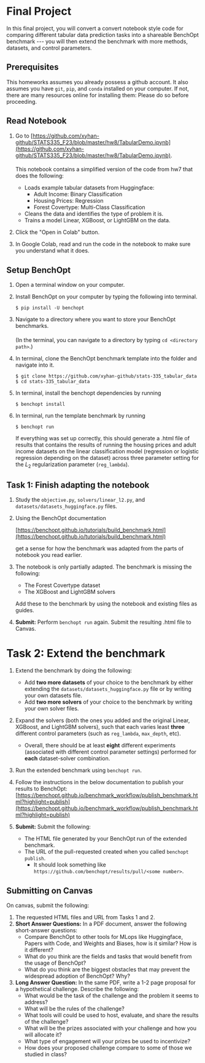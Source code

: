 # Final Project

In this final project, you will convert a convert notebook style code for comparing different
tabular data prediction tasks into a shareable
BenchOpt benchmark --- you will then extend the benchmark with more methods, datasets, and 
control parameters.

## Prerequisites

This homeworks assumes you already possess a github account. It also assumes you have `git`, `pip`, and `conda` 
installed on your computer. If not, there are many resources online for installing them: Please do so before proceeding.

## Read Notebook

1. Go to [https://github.com/xyhan-github/STATS335_F23/blob/master/hw8/TabularDemo.ipynb](https://github.com/xyhan-github/STATS335_F23/blob/master/hw8/TabularDemo.ipynb).

    ####
    
    This notebook contains a simplified version of the code from hw7 that does the following:
    * Loads example tabular datasets from Huggingface:
      * Adult Income: Binary Classification
      * Housing Prices: Regression
      * Forest Covertype: Multi-Class Classification
    * Cleans the data and identifies the type of problem it is.
    * Trains a model Linear, XGBoost, or LightGBM on the data.
   
2. Click the "Open in Colab" button.

3. In Google Colab, read and run the code in the notebook to make sure you understand what it does.

## Setup BenchOpt

1. Open a terminal window on your computer.

3. Install BenchOpt on your computer by typing the following into terminal.
   ```
   $ pip install -U benchopt
   ```

2. Navigate to a directory where you want to store your BenchOpt benchmarks.
   ####
   (In the terminal, you can navigate to a directory by typing `cd <directory path>`.)

3. In terminal, clone the BenchOpt benchmark template into the folder and navigate into it.
   ```
   $ git clone https://github.com/xyhan-github/stats-335_tabular_data
   $ cd stats-335_tabular_data
   ```
   
4. In terminal, install the benchopt dependencies by running
    ```
    $ benchopt install
    ```

5. In terminal, run the template benchmark by running
    ```
    $ benchopt run
    ```
    If everything was set up correctly, this should generate a .html file of results
    that contains the results of running the housing prices and adult income datasets
    on the linear classification model (regression or logistic regression depending on the dataset)
    across three parameter setting for the $L_2$ regularization parameter (`reg_lambda`).
   
## Task 1: Finish adapting the notebook

1. Study the `objective.py`, `solvers/linear_l2.py`, and `datasets/datasets_huggingface.py` files.
2. Using the BenchOpt documentation

   [https://benchopt.github.io/tutorials/build_benchmark.html](https://benchopt.github.io/tutorials/build_benchmark.html)

   get a sense for how the benchmark was adapted from the parts of notebook you read earlier.

3. The notebook is only partially adapted. The benchmark is missing the following:
   * The Forest Covertype dataset
   * The XGBoost and LightGBM solvers
   
   Add these to the benchmark by using the notebook and existing files as guides.

4. **Submit:** Perform `benchopt run` again. Submit the resulting .html file to Canvas.

# Task 2: Extend the benchmark

1. Extend the benchmark by doing the following:
   * Add **two more datasets** of your choice to the benchmark by either extending the
     `datasets/datasets_huggingface.py` file or by writing your own datasets file.
   * Add **two more solvers** of your choice to the benchmark by writing your own solver files.
2. Expand the solvers (both the ones you added and the original Linear, XGBoost, and LightGBM solvers),
   such that each varies least **three** different control parameters (such as `reg_lambda`, `max_depth`, etc).
   * Overall, there should be at least **eight** different experiments (associated with different control parameter 
     settings) performed for **each** dataset-solver combination.
3. Run the extended benchmark using `benchopt run`.
4. Follow the instructions in the below documentation to publish your results to BenchOpt:
   [https://benchopt.github.io/benchmark_workflow/publish_benchmark.html?highlight=publish](https://benchopt.github.io/benchmark_workflow/publish_benchmark.html?highlight=publish)

5. **Submit:** Submit the following:
   * The HTML file generated by your BenchOpt run of the extended benchmark.
   * The URL of the pull-requested created when you called `benchopt publish`.
     * It should look something like `https://github.com/benchopt/results/pull/<some number>`.

## Submitting on Canvas

On canvas, submit the following:

1. The requested HTML files and URL from Tasks 1 and 2.
2. **Short Answer Questions:**
   In a PDF document, answer the following short-answer questions:
   * Compare BenchOpt to other tools for MLops like Huggingface, Papers with Code, and Weights and Biases, 
     how is it similar? How is it different?
   * What do you think are the fields and tasks that would benefit from the usage of BenchOpt?
   * What do you think are the biggest obstacles that may prevent the widespread adoption of BenchOpt? Why?
3. **Long Answer Question:**
   In the same PDF, write a 1-2 page proposal for a hypothetical challenge. Describe the following:
   * What would be the task of the challenge and the problem it seems to address?
   * What will be the rules of the challenge?
   * What tools will could be used to host, evaluate, and share the results of the challenge?
   * What will be the prizes associated with your challenge and how you will allocate it?
   * What type of engagement will your prizes be used to incentivize?
   * How does your proposed challenge compare to some of those we studied in class?